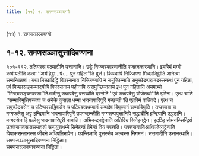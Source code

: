 ```yaml
---
title: (११) १. समणसञ्‍ञावग्गो

---
```

(११) १. समणसञ्‍ञावग्गो  


## १-१२. समणसञ्‍ञासुत्तादिवण्णना

१०१-११२. ततियस्स पठमादीनि उत्तानानि। छट्ठे निज्‍जरकारणानीति पजहनकारणानि। इमस्मिं मग्गो कथीयतीति कत्वा ‘‘अयं हेट्ठा…पे॰… पुन गहिता’’ति वुत्तं। किञ्‍चापि निज्‍जिण्णा मिच्छादिट्ठीति आनेत्वा सम्बन्धितब्बं। यथा मिच्छादिट्ठि विपस्सनाय निज्‍जिण्णापि न समुच्छिन्‍नाति समुच्छेदप्पहानदस्सनत्थं पुन गहिता, एवं मिच्छासङ्कप्पादयोपि विपस्सनाय पहीनापि असमुच्छिन्‍नताय इध पुन गहिताति अयमत्थो ‘‘मिच्छासङ्कप्पस्सा’’तिआदीसु सब्बपदेसु वत्तब्बोति दस्सेति ‘‘एवं सब्बपदेसु योजेतब्बो’’ति इमिना। एत्थ चाति ‘‘सम्माविमुत्तिपच्‍चया च अनेके कुसला धम्मा भावनापारिपूरिं गच्छन्ती’’ति एतस्मिं पाळिपदे। एत्थ च समुच्छेदवसेन च पटिप्पस्सद्धिवसेन च पटिपक्खधम्मानं सम्मदेव विमुच्‍चनं सम्माविमुत्ति। तप्पच्‍चया च मग्गफलेसु अट्ठ इन्द्रियानि भावनापारिपूरिं उपगच्छन्तीति मग्गसम्पयुत्तानिपि सद्धादीनि इन्द्रियानि उद्धटानि। मग्गवसेन हि फलेसु भावनापारिपूरी नामाति। अभिनन्दनट्ठेनाति अतिविय सिनेहनट्ठेन। इदञ्हि सोमनस्सिन्द्रियं उक्‍कंसगतसातसभावतो सम्पयुत्तधम्मे सिनेहन्तं तेमेन्तं विय पवत्तति। पवत्तसन्ततिआधिपतेय्यट्ठेनाति विपाकसन्तानस्स जीवने अधिपतिभावेन। एवन्तिआदि वुत्तस्सेव अत्थस्स निगमनं। सत्तमादीनि उत्तानत्थानि।  
समणसञ्‍ञासुत्तादिवण्णना निट्ठिता।  
समणसञ्‍ञावग्गवण्णना निट्ठिता।  